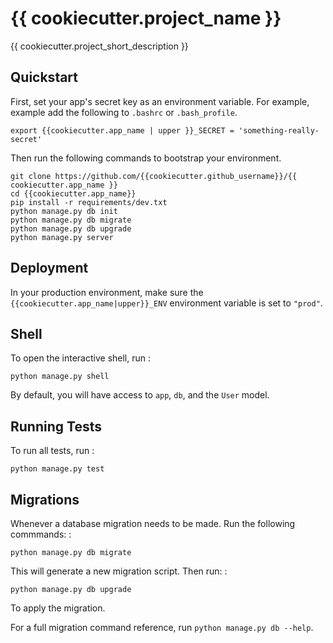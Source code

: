{{ cookiecutter.project\_name }}
================================

{{ cookiecutter.project\_short\_description }}

Quickstart
----------

First, set your app's secret key as an environment variable. For
example, example add the following to `.bashrc` or `.bash_profile`.

~~~~ {.sourceCode .bash }
export {{cookiecutter.app_name | upper }}_SECRET = 'something-really-secret'
~~~~

Then run the following commands to bootstrap your environment.

    git clone https://github.com/{{cookiecutter.github_username}}/{{ cookiecutter.app_name }}
    cd {{cookiecutter.app_name}}
    pip install -r requirements/dev.txt
    python manage.py db init
    python manage.py db migrate
    python manage.py db upgrade
    python manage.py server

Deployment
----------

In your production environment, make sure the
`{{cookiecutter.app_name|upper}}_ENV` environment variable is set to
`"prod"`.

Shell
-----

To open the interactive shell, run :

    python manage.py shell

By default, you will have access to `app`, `db`, and the `User` model.

Running Tests
-------------

To run all tests, run :

    python manage.py test

Migrations
----------

Whenever a database migration needs to be made. Run the following
commmands: :

    python manage.py db migrate

This will generate a new migration script. Then run: :

    python manage.py db upgrade

To apply the migration.

For a full migration command reference, run
`python manage.py db --help`.
